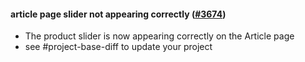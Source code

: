 #### article page slider not appearing correctly ([#3674](https://github.com/shopsys/shopsys/pull/3674))

- The product slider is now appearing correctly on the Article page
- see #project-base-diff to update your project
